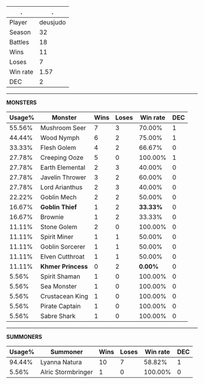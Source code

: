 .|.
|-|-
Player|deusjudo
Season|32
Battles|18
Wins|11
Loses|7
Win rate|1.57
DEC|2

---
**MONSTERS**

Usage%|Monster|Wins|Loses|Win rate|DEC|
-|-|-|-|-|-|
55.56%|Mushroom Seer|7|3|70.00%|1|
44.44%|Wood Nymph|6|2|75.00%|1|
33.33%|Flesh Golem|4|2|66.67%|0|
27.78%|Creeping Ooze|5|0|100.00%|1|
27.78%|Earth Elemental|2|3|40.00%|0|
27.78%|Javelin Thrower|3|2|60.00%|0|
27.78%|Lord Arianthus|2|3|40.00%|0|
22.22%|Goblin Mech|2|2|50.00%|0|
16.67%|**Goblin Thief**|1|2|**33.33%**|0|
16.67%|Brownie|1|2|33.33%|0|
11.11%|Stone Golem|2|0|100.00%|0|
11.11%|Spirit Miner|1|1|50.00%|0|
11.11%|Goblin Sorcerer|1|1|50.00%|0|
11.11%|Elven Cutthroat|1|1|50.00%|0|
11.11%|**Khmer Princess**|0|2|**0.00%**|0|
5.56%|Spirit Shaman|1|0|100.00%|0|
5.56%|Sea Monster|1|0|100.00%|0|
5.56%|Crustacean King|1|0|100.00%|0|
5.56%|Pirate Captain|1|0|100.00%|0|
5.56%|Sabre Shark|1|0|100.00%|0|

---
**SUMMONERS**

Usage%|Summoner|Wins|Loses|Win rate|DEC|
-|-|-|-|-|-|
94.44%|Lyanna Natura|10|7|58.82%|1|
5.56%|Alric Stormbringer|1|0|100.00%|0|
